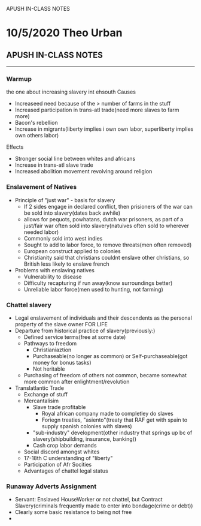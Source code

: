 APUSH IN-CLASS NOTES

# 10/5/2020 Theo Urban
## APUSH IN-CLASS NOTES 
***
### Warmup
the one about increasing slavery int ehsouth
Causes
 - Increaseed need because of the > number of farms in the stuff
 - Increased participation in trans-atl trade(need more slaves to farm more)
 - Bacon's rebellion
 - Increase in migrants(liberty implies i own own labor, superliberty implies own others labor)

Effects
 - Stronger social line between whites and africans
 - Increase in trans-atl slave trade
 - Increased abolition movement revolving around religion

### Enslavement of Natives
 - Principle of "just war" - basis for slavery
	 - If 2 sides engage in declared conflict, then prisioners of the war can be sold into slavery(dates back awhile)
	 - allows for pequots, powhatans, dutch war prisoners, as part of a just/fair war often sold into slavery(natuives often sold to wherever needed labor)
	 - Commonly sold into west indies
	 - Sought to add to labor force, to remove threats(men often removed)
	 - European construct applied to colonies
	 - Christianity said that christians couldnt enslave other christians, so British less likely to enslave french
 - Problems with enslaving natives
	 - Vulnerability to disease
	 - Difficulty recapturing if run away(know surroundings better)
	 - Unreliable labor force(men used to hunting, not farming)

### Chattel slavery
 - Legal enslavement of individuals and their descendents as the personal property of the slave owner FOR LIFE
 - Departure from historical practice of slavery(previously:)
	 - Defined service terms(free at some date)
	 - Pathways to freedom
		 - Christianiaztion
		 - Purchaseable(no longer as common) or Self-purchaseable(got money for bonus tasks)
		 - Not heritable
	 - Purchasing of freedom of others not common, became somewhat more common after enlightment/revolution
 - Translatlantic Trade
	 - Exchange of stuff
	 - Mercantalisim
		 - Slave trade profitable
			 - Royal african company made to completley do slaves
			 - Foriegn treaties, "asiento"(treaty that RAF get with spain to supply spanish colonies with slaves)
		 - "sub-industry" development(other industry that springs up bc of slavery(shipbuilding, insurance, banking))
		 - Cash crop labor demands
	 - Social discord amongst whites
	 - 17-18th C understanding of "liberty"
	 - Participation of Afr Socities
	 - Advantages of chattel legal status

### Runaway Adverts Assignment
 - Servant: Enslaved HouseWorker or not chattel, but Contract Slavery(criminals frequently made to enter into bondage(crime or debt))
 - Clearly some basic resistance to being not free
 - 